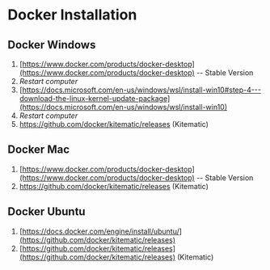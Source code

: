 # Docker Installation

## Docker Windows
1. [https://www.docker.com/products/docker-desktop](https://www.docker.com/products/docker-desktop) -- Stable Version
2. *Restart computer*
3. [https://docs.microsoft.com/en-us/windows/wsl/install-win10#step-4---download-the-linux-kernel-update-package](https://docs.microsoft.com/en-us/windows/wsl/install-win10)
4. *Restart computer*
5. [https](https://github.com/docker/kitematic/releases)[://github.com/docker/kitematic/releases](https://github.com/docker/kitematic/releases) (Kitematic)

## Docker Mac
1. [https://www.docker.com/products/docker-desktop](https://www.docker.com/products/docker-desktop) -- Stable Version
2. [https](https://github.com/docker/kitematic/releases)[://github.com/docker/kitematic/releases](https://github.com/docker/kitematic/releases) (Kitematic)

## Docker Ubuntu
1. [https://docs.docker.com/engine/install/ubuntu/](https://github.com/docker/kitematic/releases)
2. [https://github.com/docker/kitematic/releases](https://github.com/docker/kitematic/releases) (Kitematic)
